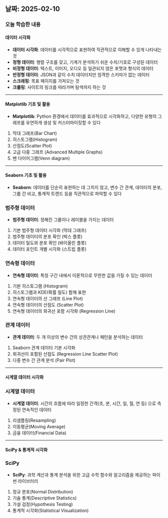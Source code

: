 ## 날짜: 2025-02-10


### 오늘 학습한 내용
#### 데이터 시각화
- **데이터 시각화**: 데이터를 시각적으로 표현하여 직관적으로 이해할 수 있게 나타내는 것
- **정형 데이터**: 행렬 구조를 갖고, 기계가 분석하기 쉬운 수치/기호로 구성된 데이터
- **비정형 데이터**: 텍스트, 이미지, 오디오 등 일관되지 않은 포맷과 형식의 데이터
- **반정형 데이터**: JSON과 같이 수치 데이터치만 엄격한 스키마가 없는 데이터
- **스크래핑**: 목표 페이지를 가져오는 것
- **크롤링**: 사이트의 링크를 따라가며 탐색까지 하는 것
---
#### Matplotlib 기초 및 활용
- **Matplotlib**: Python 환경에서 데이터를 효과적으로 시각화하고, 다양한 유형의 그래프를 유연하게 생성 및 커스터마이징할 수 있다
1. 막대 그래프(Bar Chart)
2. 히스토그램(Histogram)
3. 산점도(Scatter Plot)
4. 고급 다중 그래프 (Advanced Multiple Graphs)
5. 벤 다이어그램(Venn diagram)
---
#### Seaborn 기초 및 활용
- **Seaborn**: 데이터를 단순히 표현하는 데 그치지 않고, 변수 간 관계, 데이터의 분포, 그룹 간 비교, 통계적 트렌드 등을 직관적으로 파악할 수 있다

### 범주형 데이터
- **범주형 데이터**: 정해진 그룹이나 레이블을 가지는 데이터
1. 기본 범주형 데이터 시각화 (막대 그래프)
2. 범주형 데이터의 분포 확인 (박스 플롯)
3. 데이터 밀도와 분포 확인 (바이올린 플롯)
4. 데이터 포인트 개별 시각화 (스트립 플롯)

### 연속형 데이터
- **연속형 데이터**: 특정 구간 내에서 이론적으로 무한한 값을 가질 수 있는 데이터
1. 기본 히스토그램 (Histogram)
2. 히스토그램과 KDE(확률 밀도) 함께 표현
3. 연속형 데이터의 선 그래프 (Line Plot)
4. 연속형 데이터의 산점도 (Scatter Plot)
5. 연속형 데이터의 회귀선 포함 시각화 (Regression Line)

### 관계 데이터
- **관계 데이터**: 두 개 이상의 변수 간의 상관관계나 패턴을 분석하는 데이터
1. Seaborn 관계 데이터 기본 시각화
2. 회귀선이 포함된 산점도 (Regression Line Scatter Plot)
3. 다중 변수 간 관계 분석 (Pair Plot)
---
#### 시계열 데이터 시각화
### 시계열 데이터
- **시계열 데이터**: 시간의 흐름에 따라 일정한 간격(초, 분, 시간, 일, 월, 연 등) 으로 측정된 연속적인 데이터
1. 리샘플링(Resampling)
2. 이동평균(Moving Average)
3. 금융 데이터(Financial Data)
---
#### SciPy & 통계적 시각화
### SciPy
- **SciPy**: 과학 계산과 통계 분석을 위한 고급 수학 함수와 알고리즘을 제공하는 파이썬 라이브러리
1. 정규 분포(Normal Distribution)
2. 기술 통계(Descriptive Statistics)
3. 가설 검정(Hypothesis Testing)
4. 통계적 시각화(Statistical Visualization)